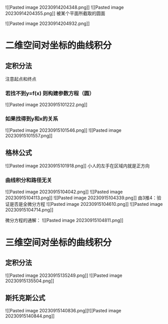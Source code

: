 ![[Pasted image 20230914204348.png]]
![[Pasted image 20230914204355.png]]
被某个平面所截取的圆面

![[Pasted image 20230914204932.png]]
# 二维空间对坐标的曲线积分
## 定积分法
注意起点和终点
### 若找不到y=f(x) 则构建参数方程（圆）
![[Pasted image 20230915101222.png]]
### 如果找得到y和x的关系
![[Pasted image 20230915101546.png]]
![[Pasted image 20230915101557.png]]
## 格林公式
![[Pasted image 20230915101918.png]]
小人的左手在区域内就是正方向
### 曲线积分和路径无关
![[Pasted image 20230915104042.png]]
![[Pasted image 20230915104113.png]]
![[Pasted image 20230915104339.png]]
由3推4：验证是否是全微分方程
![[Pasted image 20230915104610.png]]
![[Pasted image 20230915104714.png]]

微分方程的通解：
![[Pasted image 20230915104811.png]]

# 三维空间对坐标的曲线积分
## 定积分法
![[Pasted image 20230915135249.png]]
![[Pasted image 20230915135504.png]]
## 斯托克斯公式
![[Pasted image 20230915140836.png]]![[Pasted image 20230915140844.png]]



